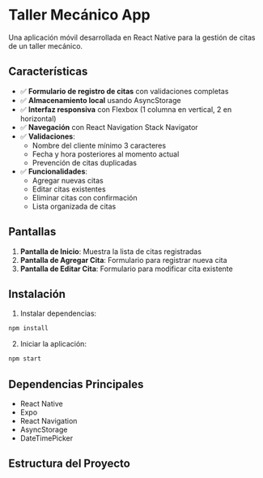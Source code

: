 # Taller Mecánico App

Una aplicación móvil desarrollada en React Native para la gestión de citas de un taller mecánico.

## Características

- ✅ **Formulario de registro de citas** con validaciones completas
- ✅ **Almacenamiento local** usando AsyncStorage
- ✅ **Interfaz responsiva** con Flexbox (1 columna en vertical, 2 en horizontal)
- ✅ **Navegación** con React Navigation Stack Navigator
- ✅ **Validaciones**:
  - Nombre del cliente mínimo 3 caracteres
  - Fecha y hora posteriores al momento actual
  - Prevención de citas duplicadas
- ✅ **Funcionalidades**:
  - Agregar nuevas citas
  - Editar citas existentes
  - Eliminar citas con confirmación
  - Lista organizada de citas

## Pantallas

1. **Pantalla de Inicio**: Muestra la lista de citas registradas
2. **Pantalla de Agregar Cita**: Formulario para registrar nueva cita
3. **Pantalla de Editar Cita**: Formulario para modificar cita existente

## Instalación

1. Instalar dependencias:
```bash
npm install
```

2. Iniciar la aplicación:
```bash
npm start
```

## Dependencias Principales

- React Native
- Expo
- React Navigation
- AsyncStorage
- DateTimePicker

## Estructura del Proyecto
